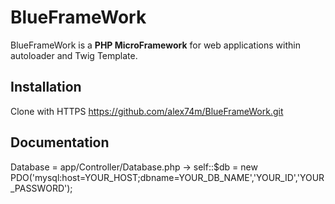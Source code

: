 # BlueFrameWork

BlueFrameWork is a **PHP MicroFramework** for web applications within autoloader and Twig Template.

Installation
------------

Clone with HTTPS
https://github.com/alex74m/BlueFrameWork.git

Documentation
-------------

Database = app/Controller/Database.php
-> self::$db = new PDO('mysql:host=YOUR_HOST;dbname=YOUR_DB_NAME','YOUR_ID','YOUR_PASSWORD');


